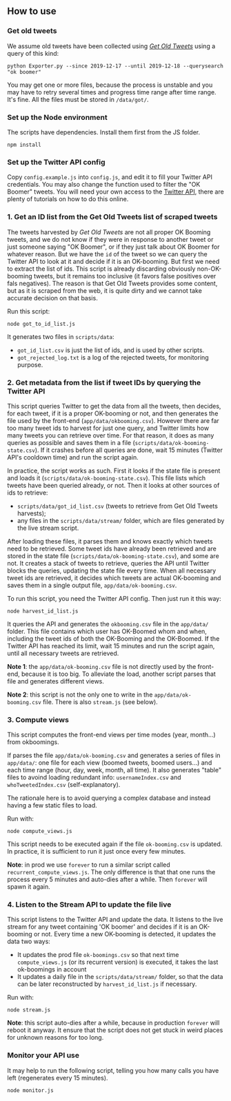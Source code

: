## How to use

### Get old tweets
We assume old tweets have been collected using *[Get Old Tweets](https://github.com/Jefferson-Henrique/GetOldTweets-python)* using a query of this kind:
```
python Exporter.py --since 2019-12-17 --until 2019-12-18 --querysearch "ok boomer"
```
You may get one or more files, because the process is unstable and you may have to retry several times and progress time range after time range. It's fine. All the files must be stored in ```/data/got/```.


### Set up the Node environment

The scripts have dependencies. Install them first from the JS folder.

```
npm install
```


### Set up the Twitter API config

Copy ```config.example.js``` into ```config.js```, and edit it to fill your Twitter API credentials. You may also change the function used to filter the "OK Boomer" tweets. You will need your own access to the [Twitter API](https://apps.twitter.com/app/new), there are plenty of tutorials on how to do this online.


### 1. Get an ID list from the Get Old Tweets list of scraped tweets

The tweets harvested by *Get Old Tweets* are not all proper OK Booming tweets, and we do not know if they were in response to another tweet or just someone saying "OK Boomer", or if they just talk about OK Boomer for whatever reason. But we have the ```id``` of the tweet so we can query the Twitter API to look at it and decide if it is an OK-booming. But first we need to extract the list of ids. This script is already discarding obviously non-OK-booming tweets, but it remains too inclusive (it favors false positives over fals negatives). The reason is that Get Old Tweets provides some content, but as it is scraped from the web, it is quite dirty and we cannot take accurate decision on that basis.

Run this script:

```
node got_to_id_list.js
```

It generates two files in ```scripts/data```:
* ```got_id_list.csv``` is just the list of ids, and is used by other scripts.
* ```got_rejected_log.txt``` is a log of the rejected tweets, for monitoring purpose.


### 2. Get metadata from the list if tweet IDs by querying the Twitter API

This script queries Twitter to get the data from all the tweets, then decides, for each tweet, if it is a proper OK-booming or not, and then generates the file used by the front-end (```app/data/okbooming.csv```). However there are far too many tweet ids to harvest for just one query, and Twitter limits how many tweets you can retrieve over time. For that reason, it does as many queries as possible and saves them in a file (```scripts/data/ok-booming-state.csv```). If it crashes before all queries are done, wait 15 minutes (Twitter API's cooldown time) and run the script again.

In practice, the script works as such. First it looks if the state file is present and loads it (```scripts/data/ok-booming-state.csv```). This file lists which tweets have been queried already, or not. Then it looks at other sources of ids to retrieve:
* ```scripts/data/got_id_list.csv``` (tweets to retrieve from Get Old Tweets harvests);
* any files in the ```scripts/data/stream/``` folder, which are files generated by the live stream script.

After loading these files, it parses them and knows exactly which tweets need to be retrieved. Some tweet ids have already been retrieved and are stored in the state file (```scripts/data/ok-booming-state.csv```), and some are not. It creates a stack of tweets to retrieve, queries the API until Twitter blocks the queries, updating the state file every time. When all necessary tweet ids are retrieved, it decides which tweets are actual OK-booming and saves them in a single output file, ```app/data/ok-booming.csv```.

To run this script, you need the Twitter API config. Then just run it this way:

```
node harvest_id_list.js
```

It queries the API and generates the ```okbooming.csv``` file in the ```app/data/``` folder. This file contains which user has OK-Boomed whom and when, including the tweet ids of both the OK-Booming and the OK-Boomed. If the Twitter API has reached its limit, wait 15 minutes and run the script again, until all necessary tweets are retrieved.

**Note 1**: the ```app/data/ok-booming.csv``` file is not directly used by the front-end, because it is too big. To alleviate the load, another script parses that file and generates different views.

**Note 2**: this script is not the only one to write in the ```app/data/ok-booming.csv``` file. There is also ```stream.js``` (see below).


### 3. Compute views

This script computes the front-end views per time modes (year, month...) from okboomings.

If parses the file ```app/data/ok-booming.csv``` and generates a series of files in ```app/data/```: one file for each view (boomed tweets, boomed users...) and each time range (hour, day, week, month, all time). It also generates "table" files to avoind loading redundant info: ```usernameIndex.csv``` and ```whoTweetedIndex.csv``` (self-explanatory).

The rationale here is to avoid querying a complex database and instead having a few static files to load.

Run with:
```
node compute_views.js
```

This script needs to be executed again if the file ```ok-booming.csv``` is updated. In practice, it is sufficient to run it just once every few minutes.

**Note**: in prod we use ```forever``` to run a similar script called ```recurrent_compute_views.js```. The only difference is that that one runs the process every 5 minutes and auto-dies after a while. Then ```forever``` will spawn it again.


### 4. Listen to the Stream API to update the file live

This script listens to the Twitter API and update the data. It listens to the live stream for any tweet containing 'OK boomer' and decides if it is an OK-booming or not. Every time a new OK-booming is detected, it updates the data two ways:
* It updates the prod file ```ok-boomings.csv``` so that next time ```compute_views.js``` (or its recurrent version) is executed, it takes the last ok-boomings in account
* It updates a daily file in the ```scripts/data/stream/``` folder, so that the data can be later reconstructed by ```harvest_id_list.js``` if necessary.

Run with:
```
node stream.js
```

**Note**: this script auto-dies after a while, because in production ```forever``` will reboot it anyway. It ensure that the script does not get stuck in weird places for unknown reasons for too long.


### Monitor your API use

It may help to run the following script, telling you how many calls you have left (regenerates every 15 minutes).

```
node monitor.js
```
